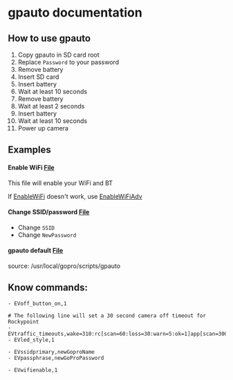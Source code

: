 # gpauto documentation

## How to use gpauto

1) Copy gpauto in SD card root
2) Replace `Password` to your password
3) Remove battery
4) Insert SD card
5) Insert battery
6) Wait at least 10 seconds
7) Remove battery
8) Wait at least 2 seconds
9) Insert battery
10) Wait at least 10 seconds
11) Power up camera

## Examples
#### Enable WiFi [File](Examples/EnableWiFi/gpauto)

This file will enable your WiFi and BT

If [EnableWiFi](Examples/EnableWiFi/gpauto) doesn't work, use [EnableWiFiAdv](Examples/EnableWiFiAdv/gpauto)

#### Change SSID/password [File](Examples/ChangeWiFiSettings/gpauto)
- Change `SSID`
- Change `NewPassword` 


#### gpauto default [File](Examples/default/gpauto)
source: /usr/local/gopro/scripts/gpauto


## Know commands:
```
- EVoff_button_on,1

# The following line will set a 30 second camera off timeout for Rockypoint
- EVtraffic_timeouts,wake=310:rc[scan=60:loss=30:warn=5:ok=1]app[scan=300:loss=30:warn=5:ok=1]
- EVled_style,1

- EVssidprimary,newGoproName
- EVpassphrase,newGoProPassword

- EVwifienable,1
```